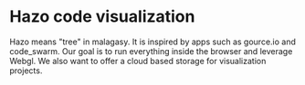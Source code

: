 # Hazo code visualization
Hazo means "tree" in malagasy. It is inspired by apps such as gource.io and code_swarm.
Our goal is to run everything inside the browser and leverage Webgl.
We also want to offer a cloud based storage for visualization projects.
